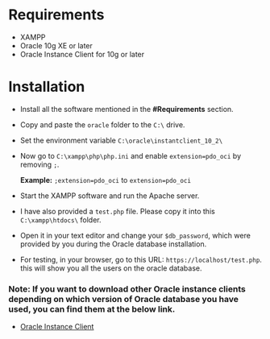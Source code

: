# Requirements

- XAMPP
- Oracle 10g XE or later
- Oracle Instance Client for 10g or later

# Installation

- Install all the software mentioned in the **#Requirements** section.
- Copy and paste the `oracle` folder to the `C:\` drive.
- Set the environment variable `C:\oracle\instantclient_10_2\`
- Now go to `C:\xampp\php\php.ini` and enable `extension=pdo_oci` by removing `;`.

  **Example:**
  `;extension=pdo_oci` to `extension=pdo_oci`

- Start the XAMPP software and run the Apache server.
- I have also provided a `test.php` file. Please copy it into this `C:\xampp\htdocs\` folder.
- Open it in your text editor and change your `$db_password`, which were provided by you during the Oracle database installation.
- For testing, in your browser, go to this URL: `https://localhost/test.php`. this will show you all the users on the oracle database.

### Note: If you want to download other Oracle instance clients depending on which version of Oracle database you have used, you can find them at the below link.

- [Oracle Instance Client](https://www.oracle.com/database/technologies/instant-client/winx64-64-downloads.html)
